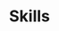 ---
widget: featurette # As of v5.8-dev, 'featurette' is renamed 'features'
headless: true  # This file represents a page section.

# Put Your Section Options Here (title, background, etc.) ...
title: Skills
subtitle:
weight: 25 # The position of section on page

# Showcase personal skills or business features.
# Add/remove as many `feature` blocks below as you like.
# For available icons, see: https://wowchemy.com/docs/page-builder/#icons
feature:

  - icon: java
    icon_pack: custom
    name: Java
    description: 90%

  - icon: spring
    icon_pack: custom
    name: Spring
    description: 80%

  - icon: github
    icon_pack: fab
    name: Servlet
    description: 70%

---